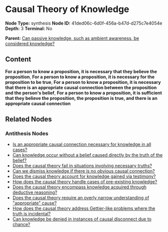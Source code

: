 # Causal Theory of Knowledge

**Node Type:** synthesis
**Node ID:** 41ded06c-6d0f-456a-b47d-d275c7e4054e
**Depth:** 3
**Terminal:** No

**Parent:** [Can passive knowledge, such as ambient awareness, be considered knowledge?](can-passive-knowledge-such-as-ambient-awareness-be-considered-knowledge-antithesis-bb5a6605-1baa-4bc2-bbac-6656bd18822a.md)

## Content

**For a person to know a proposition, it is necessary that they believe the proposition**, **For a person to know a proposition, it is necessary for the proposition to be true**, **For a person to know a proposition, it is necessary that there is an appropriate causal connection between the proposition and the person's belief**, **For a person to know a proposition, it is sufficient that they believe the proposition, the proposition is true, and there is an appropriate causal connection**

## Related Nodes

### Antithesis Nodes

- [Is an appropriate causal connection necessary for knowledge in all cases?](is-an-appropriate-causal-connection-necessary-for-knowledge-in-all-cases-antithesis-d598c158-bcab-4bca-af08-1c04ac063ad4.md)
- [Can knowledge occur without a belief caused directly by the truth of the belief?](can-knowledge-occur-without-a-belief-caused-directly-by-the-truth-of-the-belief-antithesis-e32f1ca8-c9c4-4d8a-8757-509a3d5586a4.md)
- [Does the causal theory fail in situations involving necessary truths?](does-the-causal-theory-fail-in-situations-involving-necessary-truths-antithesis-8175d2ee-7908-4611-89d9-6beda7076636.md)
- [Can we dismiss knowledge if there is no obvious causal connection?](can-we-dismiss-knowledge-if-there-is-no-obvious-causal-connection-antithesis-b84e780c-5a38-42a9-93d5-c9bb38282241.md)
- [Does the causal theory account for knowledge gained via testimony?](does-the-causal-theory-account-for-knowledge-gained-via-testimony-antithesis-436e1f08-aa6b-4571-bb0f-b4df2475b2ca.md)
- [How does the causal theory handle cases of pre-existing knowledge?](how-does-the-causal-theory-handle-cases-of-pre-existing-knowledge-antithesis-88852596-c8b6-44ab-9987-4b04508baddc.md)
- [Does the causal theory encompass knowledge acquired through deductive reasoning?](does-the-causal-theory-encompass-knowledge-acquired-through-deductive-reasoning-antithesis-6056a4fa-1b60-454f-8115-28a95a142fc9.md)
- [Does the causal theory require an overly narrow understanding of "appropriate" cause?](does-the-causal-theory-require-an-overly-narrow-understanding-of-appropriate-cause-antithesis-94459196-2bc2-423f-acd1-5bbc4b018c70.md)
- [How does the causal theory address Gettier-like problems where the truth is incidental?](how-does-the-causal-theory-address-gettier-like-problems-where-the-truth-is-incidental-antithesis-03f71ff7-b552-4554-b946-6c71319e9791.md)
- [Can knowledge be denied in instances of causal disconnect due to chance?](can-knowledge-be-denied-in-instances-of-causal-disconnect-due-to-chance-antithesis-479c713f-38d9-4f54-a7dd-09d20f21c185.md)

